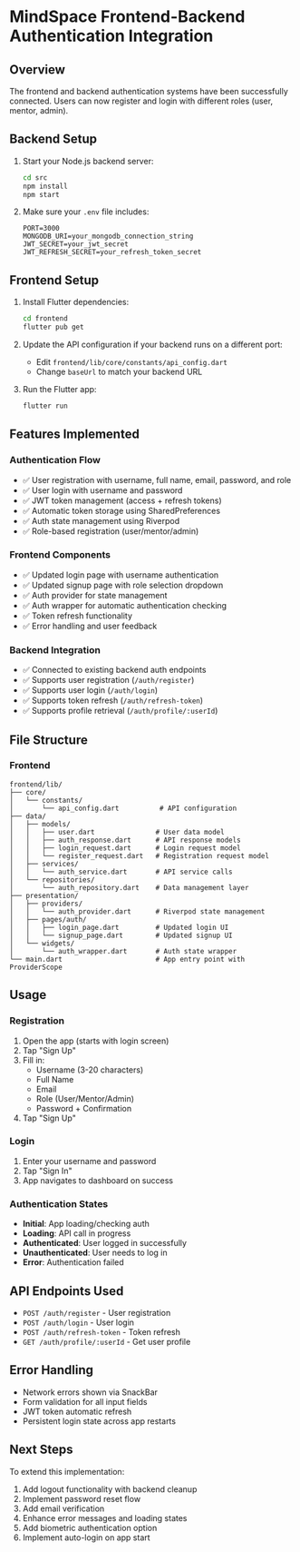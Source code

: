 # MindSpace Frontend-Backend Authentication Integration

## Overview
The frontend and backend authentication systems have been successfully connected. Users can now register and login with different roles (user, mentor, admin).

## Backend Setup
1. Start your Node.js backend server:
   ```bash
   cd src
   npm install
   npm start
   ```
   
2. Make sure your `.env` file includes:
   ```
   PORT=3000
   MONGODB_URI=your_mongodb_connection_string
   JWT_SECRET=your_jwt_secret
   JWT_REFRESH_SECRET=your_refresh_token_secret
   ```

## Frontend Setup
1. Install Flutter dependencies:
   ```bash
   cd frontend
   flutter pub get
   ```

2. Update the API configuration if your backend runs on a different port:
   - Edit `frontend/lib/core/constants/api_config.dart`
   - Change `baseUrl` to match your backend URL

3. Run the Flutter app:
   ```bash
   flutter run
   ```

## Features Implemented

### Authentication Flow
- ✅ User registration with username, full name, email, password, and role
- ✅ User login with username and password
- ✅ JWT token management (access + refresh tokens)
- ✅ Automatic token storage using SharedPreferences
- ✅ Auth state management using Riverpod
- ✅ Role-based registration (user/mentor/admin)

### Frontend Components
- ✅ Updated login page with username authentication
- ✅ Updated signup page with role selection dropdown
- ✅ Auth provider for state management
- ✅ Auth wrapper for automatic authentication checking
- ✅ Token refresh functionality
- ✅ Error handling and user feedback

### Backend Integration
- ✅ Connected to existing backend auth endpoints
- ✅ Supports user registration (`/auth/register`)
- ✅ Supports user login (`/auth/login`)
- ✅ Supports token refresh (`/auth/refresh-token`)
- ✅ Supports profile retrieval (`/auth/profile/:userId`)

## File Structure

### Frontend
```
frontend/lib/
├── core/
│   └── constants/
│       └── api_config.dart          # API configuration
├── data/
│   ├── models/
│   │   ├── user.dart               # User data model
│   │   ├── auth_response.dart      # API response models
│   │   ├── login_request.dart      # Login request model
│   │   └── register_request.dart   # Registration request model
│   ├── services/
│   │   └── auth_service.dart       # API service calls
│   └── repositories/
│       └── auth_repository.dart    # Data management layer
├── presentation/
│   ├── providers/
│   │   └── auth_provider.dart      # Riverpod state management
│   ├── pages/auth/
│   │   ├── login_page.dart         # Updated login UI
│   │   └── signup_page.dart        # Updated signup UI
│   └── widgets/
│       └── auth_wrapper.dart       # Auth state wrapper
└── main.dart                       # App entry point with ProviderScope
```

## Usage

### Registration
1. Open the app (starts with login screen)
2. Tap "Sign Up"
3. Fill in:
   - Username (3-20 characters)
   - Full Name
   - Email
   - Role (User/Mentor/Admin)
   - Password + Confirmation
4. Tap "Sign Up"

### Login
1. Enter your username and password
2. Tap "Sign In"
3. App navigates to dashboard on success

### Authentication States
- **Initial**: App loading/checking auth
- **Loading**: API call in progress
- **Authenticated**: User logged in successfully
- **Unauthenticated**: User needs to log in
- **Error**: Authentication failed

## API Endpoints Used

- `POST /auth/register` - User registration
- `POST /auth/login` - User login
- `POST /auth/refresh-token` - Token refresh
- `GET /auth/profile/:userId` - Get user profile

## Error Handling
- Network errors shown via SnackBar
- Form validation for all input fields
- JWT token automatic refresh
- Persistent login state across app restarts

## Next Steps
To extend this implementation:
1. Add logout functionality with backend cleanup
2. Implement password reset flow
3. Add email verification
4. Enhance error messages and loading states
5. Add biometric authentication option
6. Implement auto-login on app start